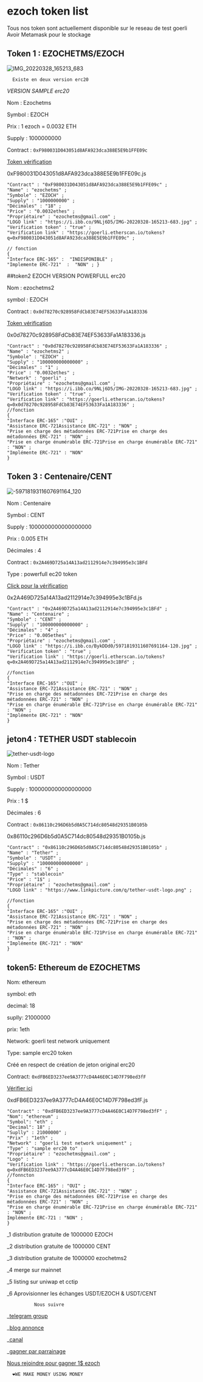 # ezoch token list

Tous nos token sont actuellement disponible sur le reseau de test goerli 
Avoir Metamask pour le stockage

## Token 1 : EZOCHETMS/EZOCH

![IMG_20220328_165213_683](https://user-images.githubusercontent.com/104262940/200367971-658068fc-a80d-4960-8e69-1815b7d7c506.jpg)

      Existe en deux version erc20 

*VERSION SAMPLE erc20*

Nom : Ezochetms

Symbol : EZOCH

Prix : 1 ezoch = 0.0032 ETH

Supply : 1000000000
     
Contract : `0xF980031D043051d8AFA923dca388E5E9b1FFE09c`

   [Token vérification](https://goerli.etherscan.io/tokens?q=0xF980031D043051d8AFA923dca388E5E9b1FFE09c)  

0xF980031D043051d8AFA923dca388E5E9b1FFE09c.js
```
"Contract" : "0xF980031D043051d8AFA923dca388E5E9b1FFE09c" ;
"Name" : "ezochetms" ;
"Symbole" : "EZOCH" ;
"Supply" : "1000000000" ;
"Décimales" : "18" ;
"Price" : "0.0032ethes" ;
"Propriétaire" : "ezochetms@gmail.com" ;
"LOGO link" : "https://i.ibb.co/9NLj6D5/IMG-20220328-165213-683.jpg" ;
"Verification token" : "true" ;
"Verification link" : "https://goerli.etherscan.io/tokens?q=0xF980031D043051d8AFA923dca388E5E9b1FFE09c" ;

// fonction
{
"Interface ERC-165" :  "INDISPONIBLE" ;
"Implemente ERC-721"  :  "NON" ; }

```

##token2 EZOCH VERSION POWERFULL erc20

Nom : ezochetms2

symbol : EZOCH 

Contract : `0x0d78270c928958FdCb83E74EF53633Fa1A183336`

  [Token vérification](https://goerli.etherscan.io/tokens?q=0x0d78270c928958FdCb83E74EF53633Fa1A183336) 

0x0d78270c928958FdCb83E74EF53633Fa1A183336.js
```
"Contract" : "0x0d78270c928958FdCb83E74EF53633Fa1A183336" ;
"Name" : "ezochetms2" ;
"Symbole" : "EZOCH" ;
"Supply" : "100000000000000" ;
"Décimales" : "1" ;
"Price" : "0.0032ethes" ;
"Network" : "goerli" ;
"Propriétaire" : "ezochetms@gmail.com" ;
"LOGO link" : "https://i.ibb.co/9NLj6D5/IMG-20220328-165213-683.jpg" ;
"Verification token" : "true" ;
"Verification link" : "https://goerli.etherscan.io/tokens?q=0x0d78270c928958FdCb83E74EF53633Fa1A183336" ;
//fonction
{
"Interface ERC-165" :"OUI" ;
"Assistance ERC-721Assistance ERC-721" : "NON" ;
"Prise en charge des métadonnées ERC-721Prise en charge des métadonnées ERC-721" : "NON" ;
"Prise en charge énumérable ERC-721Prise en charge énumérable ERC-721" : "NON" ;
"Implémente ERC-721" : "NON"
}

````

## Token 3 : Centenaire/CENT
![-5971819311607691164_120](https://user-images.githubusercontent.com/104262940/200391825-fd148209-b184-4cf8-81de-6fd262698742.jpg)


Nom : Centenaire

Symbol : CENT

Supply : 1000000000000000000

Prix : 0.005 ETH

Décimales : 4

Contract : `0x2A469D725a14A13ad2112914e7c394995e3c1BFd`

Type : powerfull ec20 token

[Click pour la vérification](https://goerli.etherscan.io/tokens?q=0x2A469D725a14A13ad2112914e7c394995e3c1BFd)

0x2A469D725a14A13ad2112914e7c394995e3c1BFd.js
```
"Contract" : "0x2A469D725a14A13ad2112914e7c394995e3c1BFd" ;
"Name" : "Centenaire" ;
"Symbole" : "CENT" ;
"Supply" : "100000000000000" ;
"Décimales" : "4" ;
"Price" : "0.005ethes" ;
"Propriétaire" : "ezochetms@gmail.com" ;
"LOGO link" : "https://i.ibb.co/BykDDd0/5971819311607691164-120.jpg" ;
"Verification token" : "true" ;
"Verification link" : "https://goerli.etherscan.io/tokens?q=0x2A469D725a14A13ad2112914e7c394995e3c1BFd" ;

//fonction
{
"Interface ERC-165" :"OUI" ;
"Assistance ERC-721Assistance ERC-721" : "NON" ;
"Prise en charge des métadonnées ERC-721Prise en charge des métadonnées ERC-721" : "NON" ;
"Prise en charge énumérable ERC-721Prise en charge énumérable ERC-721" : "NON" ;
"Implémente ERC-721" : "NON"
}
```

## jeton4 : TETHER USDT stablecoin
![tether-usdt-logo](https://user-images.githubusercontent.com/104262940/200396152-2792602d-83be-4d60-9b1d-c72b37e8a43f.png)

Nom : Tether

Symbol : USDT

Supply : 1000000000000000000

Prix : 1 $

Décimales : 6

Contract : `0x86110c296D6b5d0A5C714dc80548d29351B0105b`


0x86110c296D6b5d0A5C714dc80548d29351B0105b.js
```
"Contract" : "0x86110c296D6b5d0A5C714dc80548d29351B0105b" ;
"Name" : "Tether" ;
"Symbole" : "USDT" ;
"Supply" : "100000000000000" ;
"Décimales" : "6" ;
"Type" : "stablecoin"
"Price" : "1$" ;
"Propriétaire" : "ezochetms@gmail.com" ;
"LOGO link" : "https://www.linkpicture.com/q/tether-usdt-logo.png" ;

//fonction
{
"Interface ERC-165" :"OUI" ;
"Assistance ERC-721Assistance ERC-721" : "NON" ;
"Prise en charge des métadonnées ERC-721Prise en charge des métadonnées ERC-721" : "NON" ;
"Prise en charge énumérable ERC-721Prise en charge énumérable ERC-721" : "NON" ;
"Implémente ERC-721" : "NON"
}
```
## token5: Ethereum de EZOCHETMS

Nom: ethereum

symbol: eth

decimal: 18

suplly: 21000000

prix: 1eth

Network: goerli test network uniquement

Type: sample erc20 token

Créé en respect de création de jeton original erc20

Contract: `0xdFB6ED3237ee9A3777cD4A46E0C14D7F798ed3fF`

[Vérifier ici](https://goerli.etherscan.io/tokens?q=0xdFB6ED3237ee9A3777cD4A46E0C14D7F798ed3fF)


0xdFB6ED3237ee9A3777cD4A46E0C14D7F798ed3fF.js
```
"Contract" : "0xdFB6ED3237ee9A3777cD4A46E0C14D7F798ed3fF" ;
"Nom": "ethereum" ;
"Symbol": "eth" ;
"Decimal": 18" ;
"Suplly" : 21000000" ;
"Prix" : "1eth" ;
"Network" : "goerli test network uniquement" ;
"Type" : "sample erc20 to" ;
"Propriétaire" : "ezochetms@gmail.com" ;
"Logo" : "
"Verification link" : "https://goerli.etherscan.io/tokens?q=0xdFB6ED3237ee9A3777cD4A46E0C14D7F798ed3fF" ;
//fonncton
{
"Interface ERC-165" : "OUI" ;
"Assistance ERC-721Assistance ERC-721" : "NON" ;
"Prise en charge des métadonnées ERC-721Prise en charge des métadonnées ERC-721" : "NON" ;
"Prise en charge énumérable ERC-721Prise en charge énumérable ERC-721" : "NON" ;
Implémente ERC-721 : "NON" ;
}
```

_1 distribution gratuite de 1000000 EZOCH
 
_2 distribution gratuite de 1000000 CENT
 
_3 distribution gratuite de 1000000 ezochetms2

_4 merge sur mainnet

_5 listing sur uniwap et cctip

_6 Aprovisionner les échanges USDT/EZOCH & USDT/CENT
 
              Nous suivre

_[telegram group](https://t.me/ezoch_ETHerc20)

_[blog annonce](https://www.publish0x.com/ezoch/ezochetms-tokenerc20-xqenkng/?a=GRb4xO1kbB)

_[canal](https://t.me/ezochmarket)

_[gagner par parrainage](https://t.me/Ezoch_bot?start=r09372775470)

[Nous rejoindre pour gagner 1$ ezoch](https://t.me/ezoch_ETHerc20)

      ❤WE MAKE MONEY USING MONEY

